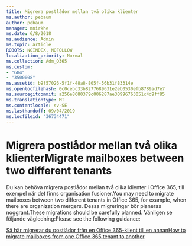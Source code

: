 ```yaml
---
title: Migrera postlådor mellan två olika klienter
ms.author: pebaum
author: pebaum
manager: mnirkhe
ms.date: 6/8/2018
ms.audience: Admin
ms.topic: article
ROBOTS: NOINDEX, NOFOLLOW
localization_priority: Normal
ms.collection: Adm_O365
ms.custom:
- "684"
- "3500008"
ms.assetid: b9f57026-5f1f-48a8-805f-56b31f83314e
ms.openlocfilehash: 0c0cebc33b8277689631e2eb0530efb8789ad7e7
ms.sourcegitcommit: a256e8680379c006287ae30996763051c4d9ff85
ms.translationtype: MT
ms.contentlocale: sv-SE
ms.lasthandoff: 09/04/2019
ms.locfileid: "36734471"
---
```

# <a name="migrate-mailboxes-between-two-different-tenants"></a><span data-ttu-id="a0430-102">Migrera postlådor mellan två olika klienter</span><span class="sxs-lookup"><span data-stu-id="a0430-102">Migrate mailboxes between two different tenants</span></span>

<span data-ttu-id="a0430-103">Du kan behöva migrera postlådor mellan två olika klienter i Office 365, till exempel när det finns organisation fusioner.</span><span class="sxs-lookup"><span data-stu-id="a0430-103">You may need to migrate mailboxes between two different tenants in Office 365, for example, when there are organization mergers.</span></span> <span data-ttu-id="a0430-104">Dessa migreringar bör planeras noggrant.</span><span class="sxs-lookup"><span data-stu-id="a0430-104">These migrations should be carefully planned.</span></span> <span data-ttu-id="a0430-105">Vänligen se följande vägledning:</span><span class="sxs-lookup"><span data-stu-id="a0430-105">Please see the following guidance:</span></span>
  
[<span data-ttu-id="a0430-106">Så här migrerar du postlådor från en Office 365-klient till en annan</span><span class="sxs-lookup"><span data-stu-id="a0430-106">How to migrate mailboxes from one Office 365 tenant to another</span></span>](https://docs.microsoft.com/Exchange/mailbox-migration/migrate-mailboxes-across-tenants)
  